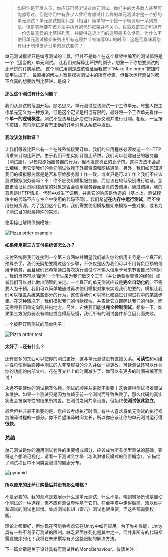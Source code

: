 > 如果你是开发人员，你应该已经听说过单元测试。你们中的大多数人甚至可能都写过。但是你们中有多少人曾经考虑过什么样的单元测试才是一个好的单元测试？单元测试框架只是（相当）简单的一个接一个地调用一系列方法。但是实际要在该方法中执行的代码框架并不关心。只需双击它即可拥有一份您最喜爱的比萨饼列表，并提供送货上门的选项是多么惬意。为什么不使用单元测试框架来列出所有选项并节省编写GUI的时间！这是否意味着您有用于制作披萨订单的测试套件？ 

单元测试框架只是编写测试的工具，但并不是每个在这个框架中编写的测试都将是一个（适当的）单元测试。 让我们来解释比萨饼的例子，想象一下你想要测试的比萨饼的订购系统。 这个测试用例是应该验证当我按下“Make the order”按钮时调用生成了。 最直接的解决方案是模拟测试中的所有步骤，但每次运行测试时都不会真的想要收到比萨饼，是吗？

#### 那么这个测试有什么问题？

我们从测试的范围开始。顾名思义，单元测试应该测试一个工作单元。有些人把工作单元定义为一种方法，但是这个定义是相当有限的，最好将一个工作单元看作一个**单一的逻辑概念**。测试不应该与比萨店进行实际交流并进行订购。相反，一旦按下按钮，您将测试是否有正确的订单消息从系统中发出。 

#### 我改该怎样验证？

让我们假设比萨店有一个在线系统接受订单，我们的应用程序必须发送一个HTTP请求来订购比萨饼。由于我们不想实际订购比萨饼，我们可以创建自己的服务器（测试服），以模拟原始服务器的行为，但不发送真正的比萨饼。这种方法不会那么糟糕，但它使我们的单元测试依赖于外部资源和网络通信。另外，我们如何知道我们的模拟服务器是是否和原始服务器工作一致。或者只是可以工作？我们不应该测试模拟服务器吗？不！你不应使用模拟服务器，而应该在较低级别进行验证。您应该验证负责网络通信的对象是否会调用服务器而是真的去调用。通过调用，我的意思是HTTP请求。代码中发生了调用，并且它的响应是伪造的（基本上，测试模块中的代码不应与生产中使用的代码不同）。我们希望**在内存中运行测试**，而不使用任何资源。为了达到这个目的，我们需要使用模拟框架来模拟一些对象，或者为了测试目的创建特殊的实现。 

使用接口解耦你的模块！

![Pizza order example](https://blogs.unity3d.com/wp-content/uploads/2014/05/pizza-example2.png) 

#### 如果使用第三方支付系统该怎么办？

支付系统将我们连接到一个第三方网站并期望我们输入你的信用卡号是一个真正的预算杀手。我们无疑想要跳过这个步骤，不仅仅是因为我们可以不用背负巨额的信用卡债务，而且我们还希望通过每次执行测试时不输入信用卡号来节省自己的时间 。我们当然可以‘雇佣’一个学生来为我们做这个工作（并让他获得宝贵的经验）或者我们可以对此做出明智的决定。一个真正的单元测试应该是**完全自动化的**。不需要人为干预。我们可以简单地通过再次使用模拟对象来实现我们想要的。模拟让我们可以覆盖系统某些部分的行为，这使得我们可以简化和跳过订购过程中的某些步骤。在这种情况下，我们模拟我们的付款模块，并告诉它立即确认我们的付款，而无需将我们重定向到任何地方。另外，它使我们能够**完全控制测试**。想象一下，如果第三方服务器没有响应或变得超级慢，我们所有的测试套件都会因此而失败。

一个披萨订购测试的简单例子：

![Pizza order test](https://blogs.unity3d.com/wp-content/uploads/2014/05/pizza-example.png) 

#### 太好了...还有什么？ 

还有更多的东西可以使你的测试更好，这与单元测试没有直接关系。**可读性**和可维护性将使得后面接手测试的人非常容易的介入并做一些更改。可读测试还可以作为你的功能的内部文档。花在写文档上的时间减少了，你可以有更多的时间来编写测试！ 

永远不要使你的测试相互依赖。测试的顺序从来就不重要！这会使得测试很难调试和维护。如果一个测试只是因为依赖于前一个测试而导致失败了，那么代码的真实状态会被误导性的结果所掩盖。在测试之间共享设置，但始终**使测试彼此独立**。 

最后但并非最不重要的是，您应该考虑执行时间。有些人喜欢将单元测试的执行视为编译过程的一部分。你不希望编译时间太长，所以你应该让你的单元测试运行得**很快**。 

### 总结

单元测试是你的通用测试套件的重要组成部分，应该成为所有类型测试的基础。要将这个想法可视化，请看一下测试金字塔（冰淇淋锥反模式的倒置概念），它描绘了测试项目中不同类型测试的健康分布。 

![pyramid](https://blogs.unity3d.com/wp-content/uploads/2014/05/pyramid-140x140-1400512554.png) 

#### 所以原来的比萨订购最后并没有那么糟糕？

不是必要的。我的观点是要展示什么是单元测试，什么不是。端到端场景也是自动化测试的一种选择，但不应将测试套件基于它们。在金字塔中走得越高，难以维护和调试的测试也越慢。集成测试和UI（雷击）测试也很重要，但这些都需要权衡。 

理论上都很好，但你现在可能会考虑它在Unity中如何应用。为了弥补性能，Unity具有一些不利于可测试的限制。缺乏界面序列化是其中之一。但并非所有的代码都需要被序列化！我将在未来撰写有关这些限制的解决方法。 

下一篇文章是关于设计具有可测试性的MonoBehaviour。敬请关注！ 
